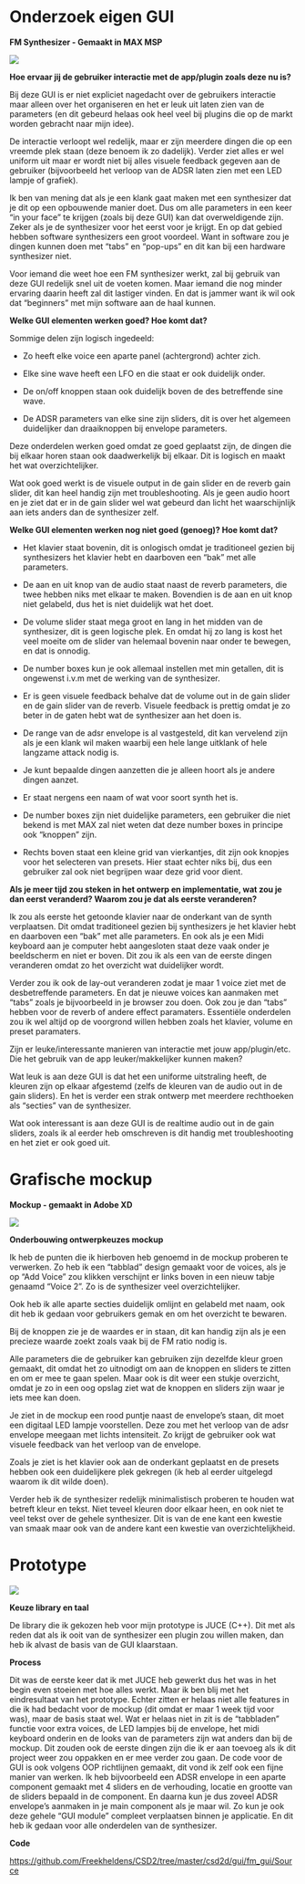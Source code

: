 # Onderzoek eigen GUI

__FM Synthesizer - Gemaakt in MAX MSP__

![](images/Old-GUI.png)


**Hoe ervaar jij de gebruiker interactie met de app/plugin zoals deze nu is?**

Bij deze GUI is er niet expliciet nagedacht over de gebruikers interactie maar alleen over het organiseren en het er leuk uit laten zien van de parameters (en dit gebeurd helaas ook heel veel bij plugins die op de markt worden gebracht naar mijn idee).

De interactie verloopt wel redelijk, maar er zijn meerdere dingen die op een vreemde plek staan (deze benoem ik zo dadelijk). Verder ziet alles er wel uniform uit maar er wordt niet bij alles visuele feedback gegeven aan de gebruiker (bijvoorbeeld het verloop van de ADSR laten zien met een LED lampje of grafiek).

Ik ben van mening dat als je een klank gaat maken met een synthesizer dat je dit op een opbouwende manier doet. Dus om alle parameters in een keer “in your face” te krijgen (zoals bij deze GUI) kan dat overweldigende zijn. Zeker als je de synthesizer voor het eerst voor je krijgt. En op dat gebied hebben software synthesizers een groot voordeel. Want in software zou je dingen kunnen doen met “tabs” en “pop-ups” en dit kan bij een hardware synthesizer niet.

Voor iemand die weet hoe een FM synthesizer werkt, zal bij gebruik van deze GUI redelijk snel uit de voeten komen. Maar iemand die nog minder ervaring daarin heeft zal dit lastiger vinden. En dat is jammer want ik wil ook dat “beginners” met mijn software aan de haal kunnen.


**Welke GUI elementen werken goed? Hoe komt dat?**

Sommige delen zijn logisch ingedeeld:

*	Zo heeft elke voice een aparte panel (achtergrond) achter zich.

*	Elke sine wave heeft een LFO en die staat er ook duidelijk onder.

*	De on/off knoppen staan ook duidelijk boven de des betreffende sine wave.

*	De ADSR parameters van elke sine zijn sliders, dit is over het algemeen duidelijker dan 			draaiknoppen 	bij envelope parameters.

Deze onderdelen werken goed omdat ze goed geplaatst zijn, de dingen die bij elkaar horen 	staan ook daadwerkelijk bij elkaar. Dit is logisch en maakt het wat overzichtelijker.

Wat ook goed werkt is de visuele output in de gain slider en de reverb gain slider, dit kan heel handig zijn met troubleshooting. Als je geen audio hoort en je ziet dat er in de gain slider wel wat gebeurd dan licht het waarschijnlijk aan iets anders dan de synthesizer zelf.


**Welke GUI elementen werken nog niet goed (genoeg)? Hoe komt dat?**

*	Het klavier staat bovenin, dit is onlogisch omdat je traditioneel gezien bij synthesizers het 		klavier hebt en daarboven een “bak” met alle parameters.

*	De aan en uit knop van de audio staat naast de reverb parameters, die twee hebben niks 		met elkaar te maken. Bovendien is de aan en uit knop niet gelabeld, dus het is niet 			duidelijk wat het doet.

*	De volume slider staat mega groot en lang in het midden van de synthesizer, dit is geen 			logische plek. En omdat hij zo lang is kost het veel moeite om de slider van helemaal 			bovenin naar onder te bewegen, en dat is onnodig.

*	De number boxes kun je ook allemaal instellen met min getallen, dit is ongewenst i.v.m 			met de werking van de synthesizer.

*	Er is geen visuele feedback behalve dat de volume out in de gain slider en de gain slider 		van de reverb. Visuele feedback is prettig omdat je zo beter in de gaten hebt wat de 			synthesizer aan het doen is.

*	De range van de adsr envelope is al vastgesteld, dit kan vervelend zijn als je een klank wil 		maken waarbij een hele lange uitklank of hele langzame attack nodig is.

*	Je kunt bepaalde dingen aanzetten die je alleen hoort als je andere dingen aanzet.

*	Er staat nergens een naam of wat voor soort synth het is.

*	De number boxes zijn niet duidelijke parameters, een gebruiker die niet bekend is met 			MAX zal niet weten dat deze number boxes in principe ook “knoppen” zijn.

*	Rechts boven staat een kleine grid van vierkantjes, dit zijn ook knopjes voor het selecteren 	van presets. Hier staat echter niks bij, dus een gebruiker zal ook niet begrijpen waar deze  		grid voor dient.


**Als je meer tijd zou steken in het ontwerp en implementatie, wat zou je dan eerst veranderd? Waarom zou je dat als eerste veranderen?**

Ik zou als eerste het getoonde klavier naar de onderkant van de synth verplaatsen. Dit omdat traditioneel gezien bij synthesizers je het klavier hebt en daarboven een “bak” met alle parameters. En ook als je een Midi keyboard aan je computer hebt aangesloten staat deze vaak onder je beeldscherm en niet er boven. Dit zou ik als een van de eerste dingen veranderen omdat zo het overzicht wat duidelijker wordt.

Verder zou ik ook de lay-out veranderen zodat je maar 1 voice ziet met de desbetreffende parameters. En dat je nieuwe voices kan aanmaken met “tabs” zoals je bijvoorbeeld in je browser zou doen.
Ook zou je dan “tabs” hebben voor de reverb of andere effect paramaters.
Essentiële onderdelen zou ik wel altijd op de voorgrond willen hebben zoals het klavier, volume en preset paramaters.


Zijn er leuke/interessante manieren van interactie met jouw app/plugin/etc. Die het gebruik van de app leuker/makkelijker kunnen maken?

Wat leuk is aan deze GUI is dat het een uniforme uitstraling heeft, de kleuren zijn op elkaar afgestemd (zelfs de kleuren van de audio out in de gain sliders). En het is verder een strak ontwerp met meerdere rechthoeken als “secties” van de synthesizer.

Wat ook interessant is aan deze GUI is de realtime audio out in de gain sliders, zoals ik al eerder heb omschreven is dit handig met troubleshooting en het ziet er ook goed uit.


# Grafische mockup

__Mockup - gemaakt in Adobe XD__

![](images/Mockup.png)

**Onderbouwing ontwerpkeuzes mockup**

Ik heb de punten die ik hierboven heb genoemd in de mockup proberen te verwerken. Zo heb ik een “tabblad” design gemaakt voor de voices, als je op “Add Voice” zou klikken verschijnt er links boven in een nieuw tabje genaamd “Voice 2”. Zo is de synthesizer veel overzichtelijker.

Ook heb ik alle aparte secties duidelijk omlijnt en gelabeld met naam, ook dit heb ik gedaan voor gebruikers gemak en om het overzicht te bewaren.

Bij de knoppen zie je de waardes er in staan, dit kan handig zijn als je een precieze waarde zoekt zoals vaak bij de FM ratio nodig is.

Alle parameters die de gebruiker kan gebruiken zijn dezelfde kleur groen gemaakt, dit omdat het zo uitnodigt om aan de knoppen en sliders te zitten en om er mee te gaan spelen. Maar ook is dit weer een stukje overzicht, omdat je zo in een oog opslag ziet wat de knoppen en sliders zijn waar je iets mee kan doen.

Je ziet in de mockup een rood puntje naast de envelope’s staan, dit moet een digitaal LED lampje voorstellen. Deze zou met het verloop van de adsr envelope meegaan met lichts intensiteit. Zo krijgt de gebruiker ook wat visuele feedback van het verloop van de envelope.

Zoals je ziet is het klavier ook aan de onderkant geplaatst en de presets hebben ook een duidelijkere plek gekregen (ik heb al eerder uitgelegd waarom ik dit wilde doen).

Verder heb ik de synthesizer redelijk minimalistisch proberen te houden wat betreft kleur en tekst. Niet teveel kleuren door elkaar heen, en ook niet te veel tekst over de gehele synthesizer. Dit is van de ene kant een kwestie van smaak maar ook van de andere kant een kwestie van overzichtelijkheid.


# Prototype

![](images/Prototype.png)

**Keuze library en taal**

De library die ik gekozen heb voor mijn prototype is JUCE (C++). Dit met als reden dat als ik ooit van de synthesizer een plugin zou willen maken, dan heb ik alvast de basis van de GUI klaarstaan.


**Process**

Dit was de eerste keer dat ik met JUCE heb gewerkt dus het was in het begin even stoeien met hoe alles werkt.
Maar ik ben blij met het eindresultaat van het prototype. Echter zitten er helaas niet alle features in die ik had bedacht voor de mockup (dit omdat er maar 1 week tijd voor was), maar de basis staat wel. Wat er helaas niet in zit is de “tabbladen” functie voor extra voices, de LED lampjes bij de envelope, het midi keyboard onderin en de looks van de parameters zijn wat anders dan bij de mockup. Dit zouden ook de eerste dingen zijn die ik er aan toevoeg als ik dit project weer zou oppakken en er mee verder zou gaan.
De code voor de GUI is ook volgens OOP richtlijnen gemaakt, dit vond ik zelf ook een fijne manier van werken.
Ik heb bijvoorbeeld een ADSR envelope in een aparte component gemaakt met 4 sliders en de verhouding, locatie en grootte van de sliders bepaald in de component. En daarna kun je dus zoveel ADSR envelope’s aanmaken in je main component als je maar wil. Zo kun je ook deze gehele “GUI module” compleet verplaatsen binnen je applicatie. En dit heb ik gedaan voor alle onderdelen van de synthesizer.

**Code**

https://github.com/Freekheldens/CSD2/tree/master/csd2d/gui/fm_gui/Source
